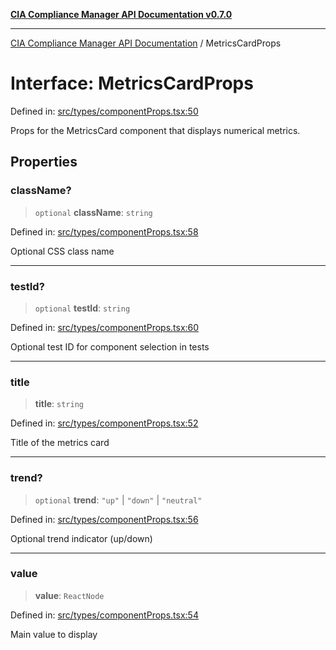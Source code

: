 [**CIA Compliance Manager API Documentation v0.7.0**](../README.md)

***

[CIA Compliance Manager API Documentation](../globals.md) / MetricsCardProps

# Interface: MetricsCardProps

Defined in: [src/types/componentProps.tsx:50](https://github.com/Hack23/cia-compliance-manager/blob/main/src/types/componentProps.tsx#L50)

Props for the MetricsCard component that displays numerical metrics.

## Properties

### className?

> `optional` **className**: `string`

Defined in: [src/types/componentProps.tsx:58](https://github.com/Hack23/cia-compliance-manager/blob/main/src/types/componentProps.tsx#L58)

Optional CSS class name

***

### testId?

> `optional` **testId**: `string`

Defined in: [src/types/componentProps.tsx:60](https://github.com/Hack23/cia-compliance-manager/blob/main/src/types/componentProps.tsx#L60)

Optional test ID for component selection in tests

***

### title

> **title**: `string`

Defined in: [src/types/componentProps.tsx:52](https://github.com/Hack23/cia-compliance-manager/blob/main/src/types/componentProps.tsx#L52)

Title of the metrics card

***

### trend?

> `optional` **trend**: `"up"` \| `"down"` \| `"neutral"`

Defined in: [src/types/componentProps.tsx:56](https://github.com/Hack23/cia-compliance-manager/blob/main/src/types/componentProps.tsx#L56)

Optional trend indicator (up/down)

***

### value

> **value**: `ReactNode`

Defined in: [src/types/componentProps.tsx:54](https://github.com/Hack23/cia-compliance-manager/blob/main/src/types/componentProps.tsx#L54)

Main value to display
